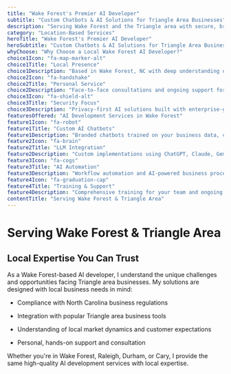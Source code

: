 ```yaml
---
title: "Wake Forest's Premier AI Developer"
subtitle: "Custom Chatbots & AI Solutions for Triangle Area Businesses"
description: "Serving Wake Forest and the Triangle area with secure, branded AI solutions. From custom chatbots to enterprise AI integration, I help local businesses leverage AI technology effectively."
category: "Location-Based Services"
heroTitle: "Wake Forest's Premier AI Developer"
heroSubtitle: "Custom Chatbots & AI Solutions for Triangle Area Businesses"
whyChoose: "Why Choose a Local Wake Forest AI Developer?"
choice1Icon: "fa-map-marker-alt"
choice1Title: "Local Presence"
choice1Description: "Based in Wake Forest, NC with deep understanding of Triangle area business needs and regulations"
choice2Icon: "fa-handshake"
choice2Title: "Personal Service"
choice2Description: "Face-to-face consultations and ongoing support for Wake Forest and surrounding communities"
choice3Icon: "fa-shield-alt"
choice3Title: "Security Focus"
choice3Description: "Privacy-first AI solutions built with enterprise-grade security for sensitive business data"
featuresOffered: "AI Development Services in Wake Forest"
feature1Icon: "fa-robot"
feature1Title: "Custom AI Chatbots"
feature1Description: "Branded chatbots trained on your business data, customer interactions, and brand voice. Perfect for 24/7 customer support and lead qualification."
feature2Icon: "fa-brain"
feature2Title: "LLM Integration"
feature2Description: "Custom implementations using ChatGPT, Claude, Gemini, and Mistral. Secure, scalable solutions tailored to your specific use cases."
feature3Icon: "fa-cogs"
feature3Title: "AI Automation"
feature3Description: "Workflow automation and AI-powered business processes. Integrate with your existing tools and systems for maximum efficiency."
feature4Icon: "fa-graduation-cap"
feature4Title: "Training & Support"
feature4Description: "Comprehensive training for your team and ongoing support to ensure successful AI implementation and adoption."
contentTitle: "Serving Wake Forest & Triangle Area"
---
```


# Serving Wake Forest & Triangle Area

## Local Expertise You Can Trust

As a Wake Forest-based AI developer, I understand the unique challenges and opportunities facing Triangle area businesses. My solutions are designed with local business needs in mind:

- Compliance with North Carolina business regulations

- Integration with popular Triangle area business tools

- Understanding of local market dynamics and customer expectations

- Personal, hands-on support and consultation

Whether you're in Wake Forest, Raleigh, Durham, or Cary, I provide the same high-quality AI development services with local expertise.